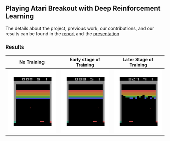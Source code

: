 ## Playing Atari Breakout with Deep Reinforcement Learning
The details about the project, previous work, our contributions, and our results can be found in the [report](./report.pdf) and the [presentation](https://docs.google.com/presentation/d/1WWJER8nA879T-J6VcevzcG1zFHQxhF4Z-7cj5Inmci4/edit?usp=sharing)

### Results
No Training       |  Early stage of Training       |  Later Stage of Training
:-------------------------:|:------------------------:|:-------------------------:|
![](No-training.gif)  |  ![](early-stage.gif)  |  ![](later-stage.gif)
